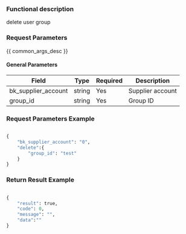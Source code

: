 ### Functional description

delete user group

### Request Parameters

{{ common_args_desc }}

#### General Parameters

| Field                |  Type       | Required	   |  Description       |
|---------------------|-------------|--------|-------------|
| bk_supplier_account | string      | Yes     | Supplier account  |
| group_id            | string      | Yes     | Group ID      |


### Request Parameters Example

```python

{
    "bk_supplier_account": "0",
    "delete":{
        "group_id": "test"    
    }
}
```


### Return Result Example

```python

{
    "result": true,
    "code": 0,
    "message": "",
    "data":""
}
```
